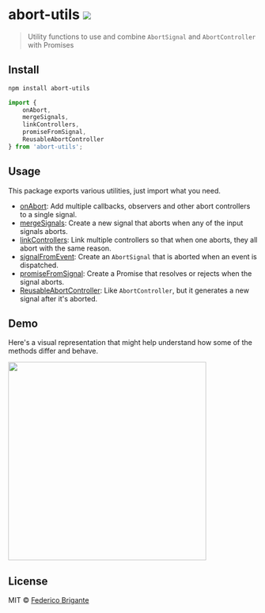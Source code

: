# abort-utils [![][badge-gzip]][link-bundlephobia]

[badge-gzip]: https://img.shields.io/bundlephobia/minzip/abort-utils.svg?label=gzipped
[link-bundlephobia]: https://bundlephobia.com/result?p=abort-utils

> Utility functions to use and combine `AbortSignal` and `AbortController` with Promises

## Install

```sh
npm install abort-utils
```
```js
import {
	onAbort,
	mergeSignals,
	linkControllers,
	promiseFromSignal,
	ReusableAbortController
} from 'abort-utils';
```

## Usage

This package exports various utilities, just import what you need.

- [onAbort](./source/on-abort.md): Add multiple callbacks, observers and other abort controllers to a single signal.
- [mergeSignals](./source/merge-signals.md): Create a new signal that aborts when any of the input signals aborts.
- [linkControllers](./source/link-controllers.md): Link multiple controllers so that when one aborts, they all abort with the same reason.
- [signalFromEvent](./source/signal-from-event.md): Create an `AbortSignal` that is aborted when an event is dispatched.
- [promiseFromSignal](./source/promise-from-signals.md): Create a Promise that resolves or rejects when the signal aborts.
- [ReusableAbortController](./source/reusable-abort-controller.md): Like `AbortController`, but it generates a new signal after it's aborted.

## Demo

Here's a visual representation that might help understand how some of the methods differ and behave.

[<img src="https://github.com/fregante/abort-utils/assets/1402241/e70d6ac6-f2e5-43d0-96b3-790a419b57c4" width="400">](https://codepen.io/fregante/pen/mdoJKMo)

## License

MIT © [Federico Brigante](https://fregante.com)
